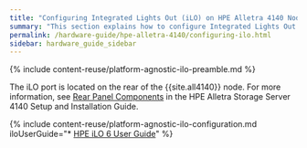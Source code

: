 ```yaml
---
title: "Configuring Integrated Lights Out (iLO) on HPE Alletra 4140 Nodes"
summary: "This section explains how to configure Integrated Lights Out (iLO) on HPE Alletra 4140 nodes."
permalink: /hardware-guide/hpe-alletra-4140/configuring-ilo.html
sidebar: hardware_guide_sidebar
---
```


{% include content-reuse/platform-agnostic-ilo-preamble.md %}

The iLO port is located on the rear of the {{site.all4140}} node. For more information, see [Rear Panel Components](https://support.hpe.com/hpesc/public/docDisplay?docId=sd00003805en_us&page=GUID-07E81AC8-8384-4EB1-A4F8-F22C884A91E6.html) in the HPE Alletra Storage Server 4140 Setup and Installation Guide.

{% include content-reuse/platform-agnostic-ilo-configuration.md iloUserGuide="* [HPE iLO 6 User Guide](https://support.hpe.com/hpesc/public/docDisplay?docId=sd00002007en_us)" %}
